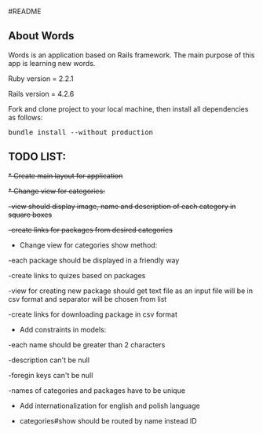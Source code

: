 #README
## About Words
Words is an application based on Rails framework. The main purpose of this app is learning new words.


Ruby version = 2.2.1

Rails version = 4.2.6

Fork and clone project to your local machine, then install all dependencies as follows:

<tt>bundle install --without production</tt>


## TODO LIST:

~~* Create main layout for application~~

~~* Change view for categories:~~

~~-view should display image, name and description of each category in square boxes~~
  
~~-create links for packages from desired categories~~
  
* Change view for categories show method:

-each package should be displayed in a friendly way

-create links to quizes based on packages

-view for creating new package should get text file as an input file will be in csv format and separator will be chosen from list

-create links for downloading package in csv format

* Add constraints in models:

-each name should be greater than 2 characters

-description can't be null

-foregin keys can't be null

-names of categories and packages have to be unique
 
* Add internationalization for english and polish language

* categories#show should be routed by name instead ID
